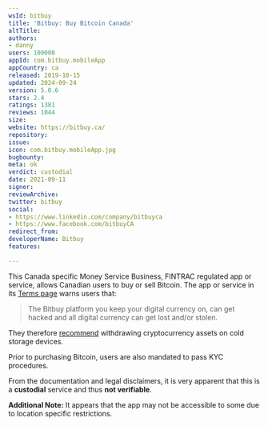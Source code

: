 ```yaml
---
wsId: bitbuy
title: 'Bitbuy: Buy Bitcoin Canada'
altTitle: 
authors:
- danny
users: 100000
appId: com.bitbuy.mobileApp
appCountry: ca
released: 2019-10-15
updated: 2024-09-24
version: 5.0.6
stars: 2.4
ratings: 1381
reviews: 1044
size: 
website: https://bitbuy.ca/
repository: 
issue: 
icon: com.bitbuy.mobileApp.jpg
bugbounty: 
meta: ok
verdict: custodial
date: 2021-09-11
signer: 
reviewArchive: 
twitter: bitbuy
social:
- https://www.linkedin.com/company/bitbuyca
- https://www.facebook.com/bitbuyCA
redirect_from: 
developerName: Bitbuy
features: 

---
```


This Canada specific Money Service Business, FINTRAC regulated app or service, allows Canadian users to buy or sell Bitcoin. The app or service in its [Terms page](https://bitbuy.ca/en/terms) warns users that:

> The Bitbuy platform you keep your digital currency on, can get hacked and all digital currency can get lost and/or stolen.

They therefore [recommend](https://bitbuy.ca/en/resources/guide/bitbuy-cold-storage-guide-how-to-store-your-coins-on-your-own-cold-storage) withdrawing cryptocurrency assets on cold storage devices. 

Prior to purchasing Bitcoin, users are also mandated to pass KYC procedures.

 From the documentation and legal disclaimers, it is very apparent that this is a **custodial** service and thus **not verifiable**.
 
 **Additional Note:** It appears that the app may not be accessible to some due to location specific restrictions.

